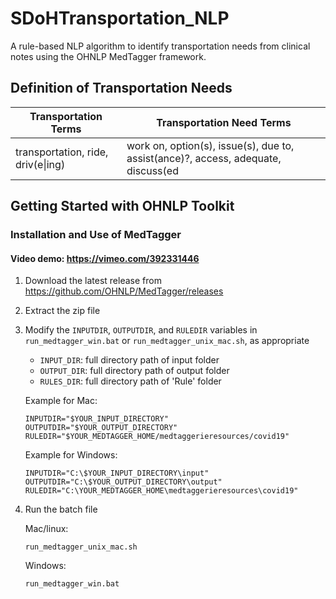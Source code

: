 # SDoHTransportation_NLP
A rule-based NLP algorithm to identify transportation needs from clinical notes using the OHNLP MedTagger framework.

## Definition of Transportation Needs
| Transportation Terms | Transportation Need Terms                                                                                                                                                             |
|----------------------|---------------------------------------------------------------------------------------------------------------------------------------------------------------------------------------|
| transportation, ride, driv(e\|ing) | work on, option(s), issue(s), due to, assist(ance)?, access, adequate, discuss(ed|es|ing), (un)?able, accommodation, support, agree(s)?, appl(y|ies), arrang(ed|es|ing)?, need(s), blam(e|sing)?, find(s|ing), connect(ing|ed)?, could(n't| not), did(n't|not), difficult(y|ies)?, get(ting)?, help, does(n't| not), lack(s|ing)?, easier, EMS, investigate, us(es|ing), depend(s|ing)?, organiz(es|ing), coordination, possible, resources, limit(s|ations)?, convenience, trouble(s)?, secur(e|es|ing), concern(s)?, regarding, reli(es|able|ant), time allowance, problem(s)?, challeng(es|ing), purpose(s)?, offer(s|ed), provid(es|ed|ing) |


## Getting Started with OHNLP Toolkit

### Installation and Use of MedTagger
#### Video demo: https://vimeo.com/392331446

1. Download the latest release from https://github.com/OHNLP/MedTagger/releases
2. Extract the zip file
3. Modify the `INPUTDIR`, `OUTPUTDIR`, and `RULEDIR` variables in `run_medtagger_win.bat` or `run_medtagger_unix_mac.sh`, as appropriate
    - `INPUT_DIR`: full directory path of input folder 
    - `OUTPUT_DIR`: full directory path of output folder
    - `RULES_DIR`: full directory path of 'Rule' folder
    
    Example for Mac:
    ```
    INPUTDIR="$YOUR_INPUT_DIRECTORY"
    OUTPUTDIR="$YOUR_OUTPUT_DIRECTORY"
    RULEDIR="$YOUR_MEDTAGGER_HOME/medtaggerieresources/covid19"
    ```
    
    Example for Windows:
    ```
    INPUTDIR="C:\$YOUR_INPUT_DIRECTORY\input"
    OUTPUTDIR="C:\$YOUR_OUTPUT_DIRECTORY\output"
    RULEDIR="C:\YOUR_MEDTAGGER_HOME\medtaggerieresources\covid19"
    ```
    
4. Run the batch file

    Mac/linux: 
    ```
    run_medtagger_unix_mac.sh
    ```
    
    Windows: 
    
    ```
    run_medtagger_win.bat
    ```
